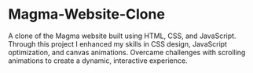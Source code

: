 # Magma-Website-Clone
A clone of the Magma website built using HTML, CSS, and JavaScript. Through this project I enhanced my skills in CSS design, JavaScript optimization, and canvas animations. Overcame challenges with scrolling animations to create a dynamic, interactive experience.
